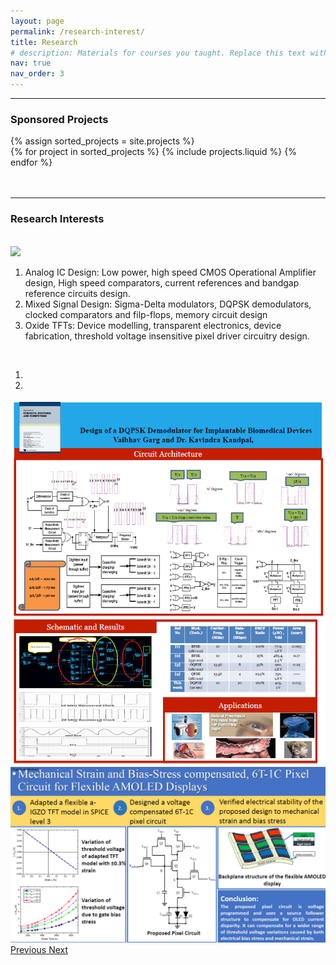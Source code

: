 ```yaml
---
layout: page
permalink: /research-interest/
title: Research
# description: Materials for courses you taught. Replace this text with your description.
nav: true
nav_order: 3
---
```


<style>
    img{
        max-width:100%;
    }
    @media screen and (min-width:786px){
        img{
            max-width:100%;
        }
    }
</style>


<div id="project" class="projects">
<hr>
<h3><b>Sponsored Projects</b></h3>
{% assign sorted_projects = site.projects  %}
  <div class="container">
    <div class="row row-cols-1 row-cols-md-2">
    {% for project in sorted_projects %}
      {% include projects.liquid %}
    {% endfor %}
    </div>
  </div>
  <br><br>
</div>
<hr>
<h3><b>Research Interests</b></h3>
<br>
<img src="/al-folio/assets/img/r1.jpg">
<br>
<ol>
<li>Analog IC Design: Low power, high speed CMOS Operational Amplifier design, High speed comparators, current references and bandgap reference circuits design.</li>

<li>Mixed Signal Design: Sigma-Delta modulators, DQPSK demodulators, clocked comparators and filp-flops, memory circuit design</li>

<li>Oxide TFTs: Device modelling, transparent electronics, device fabrication, threshold voltage insensitive pixel driver circuitry design.</li>
</ol>
<br>
<div id="carouselExampleIndicators" class="carousel slide" data-ride="carousel">
  <ol class="carousel-indicators">
    <li data-target="#carouselExampleIndicators" data-slide-to="0" class="active"></li>
    <li data-target="#carouselExampleIndicators" data-slide-to="1"></li>
  </ol>
  <div class="carousel-inner">
    <div class="carousel-item active">
      <img class="d-block w-100" src="../assets/img/r1.png" alt="Design of DQPSK demodulator for implantable biomedical devices, V. Garg and K. Kandpal, JCSC, 2020">
    </div>
    <div class="carousel-item">
      <img class="d-block w-100" src="../assets/img/r2.png" alt="Design of 6T-1C pixel circuit for flexible displays, A. Srivastava, D. Dubey, M. Goswami, and K. Kandpal, Microelectronics Journal, 2021">
    </div>
  </div>
  <a class="carousel-control-prev" href="#carouselExampleIndicators" role="button" data-slide="prev">
    <span class="carousel-control-prev-icon" aria-hidden="true"></span>
    <span class="sr-only">Previous</span>
  </a>
  <a class="carousel-control-next" href="#carouselExampleIndicators" role="button" data-slide="next">
    <span class="carousel-control-next-icon" aria-hidden="true"></span>
    <span class="sr-only">Next</span>
  </a>
</div>
<br><br>